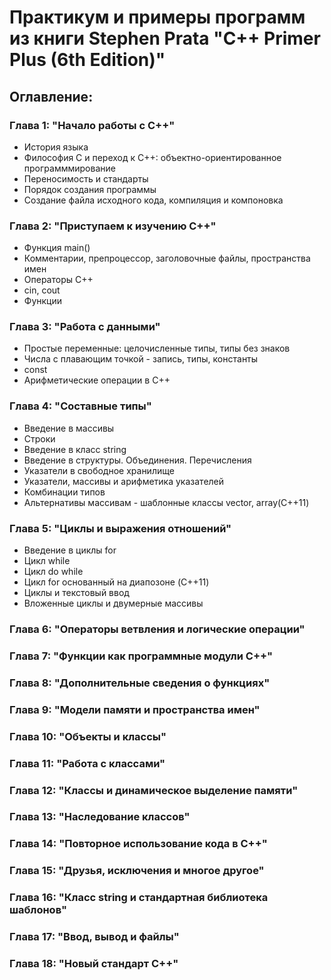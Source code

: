 # Практикум и примеры программ из книги Stephen Prata "C++ Primer Plus (6th Edition)"


## Оглавление:

### Глава 1: "Начало работы с C++"

- История языка
- Философия C и переход к C++: объектно-ориентированное программмирование
- Переносимость и стандарты
- Порядок создания программы
- Создание файла исходного кода, компиляция и компоновка

### Глава 2: "Приступаем к изучению C++"

- Функция main()
- Комментарии, препроцессор, заголовочные файлы, пространства имен
- Операторы C++
- cin, cout
- Функции

### Глава 3: "Работа с данными"

- Простые переменные: целочисленные типы, типы без знаков
- Числа с плавающим точкой - запись, типы, константы
- const 
- Арифметические операции в C++

### Глава 4: "Составные типы"

- Введение в массивы
- Строки
- Введение в класс string
- Введение в структуры. Объединения. Перечисления
- Указатели в свободное хранилище
- Указатели, массивы и арифметика указателей
- Комбинации типов
- Альтернативы массивам - шаблонные классы vector, array(C++11)

### Глава 5: "Циклы и выражения отношений"

- Введение в циклы for
- Цикл while
- Цикл do while
- Цикл for основанный на диапозоне (C++11)
- Циклы и текстовый ввод
- Вложенные циклы и двумерные массивы

### Глава 6: "Операторы ветвления и логические операции"


### Глава 7: "Функции как программные модули C++"


### Глава 8: "Дополнительные сведения о функциях"


### Глава 9: "Модели памяти и пространства имен"


### Глава 10: "Объекты и классы"


### Глава 11: "Работа с классами"


### Глава 12: "Классы и динамическое выделение памяти"


### Глава 13: "Наследование классов"


### Глава 14: "Повторное использование кода в C++"


### Глава 15: "Друзья, исключения и многое другое"


### Глава 16: "Класс string и стандартная библиотека шаблонов"


### Глава 17: "Ввод, вывод и файлы"


### Глава 18: "Новый стандарт C++"